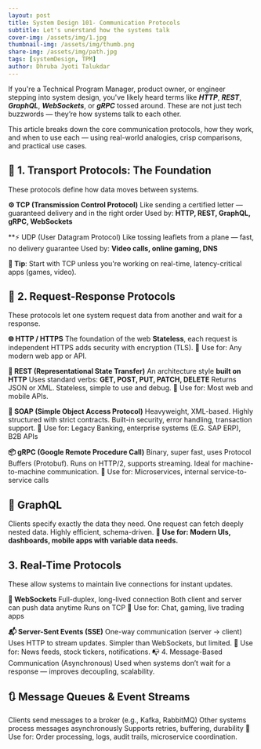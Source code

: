 ```yaml
---
layout: post
title: System Design 101- Communication Protocols
subtitle: Let's unerstand how the systems talk
cover-img: /assets/img/1.jpg
thumbnail-img: /assets/img/thumb.png
share-img: /assets/img/path.jpg
tags: [systemDesign, TPM]
author: Dhruba Jyoti Talukdar
---
```

If you're a Technical Program Manager, product owner, or engineer stepping into system design, you've likely heard terms like _**HTTP**_, _**REST**_, _**GraphQL**_, _**WebSockets**_, or _**gRPC**_ tossed around. These are not just tech buzzwords — they’re how systems talk to each other.

This article breaks down the core communication protocols, how they work, and when to use each — using real-world analogies, crisp comparisons, and practical use cases.

##  🧱 1. Transport Protocols: The Foundation 
These protocols define how data moves between systems.

**⚙️ TCP (Transmission Control Protocol)**
Like sending a certified letter — guaranteed delivery and in the right order
Used by: **HTTP, REST, GraphQL, gRPC, WebSockets**

**⚡ UDP (User Datagram Protocol)
Like tossing leaflets from a plane — fast, no delivery guarantee
Used by: **Video calls, online gaming, DNS**

**📝 Tip**: Start with TCP unless you're working on real-time, latency-critical apps (games, video).


## 🔁 2. Request-Response Protocols
These protocols let one system request data from another and wait for a response.

**🌐 HTTP / HTTPS**
The foundation of the web
**Stateless**, each request is independent
HTTPS adds security with encryption (TLS).
🔧 Use for: Any modern web app or API.

**🧠 REST (Representational State Transfer)**
An architecture style **built on HTTP**
Uses standard verbs: **GET, POST, PUT, PATCH, DELETE**
Returns JSON or XML.
Stateless, simple to use and debug.
🔧 Use for: Most web and mobile APIs.

**🛁 SOAP (Simple Object Access Protocol)**
Heavyweight, XML-based.
Highly structured with strict contracts.
Built-in security, error handling, transaction support.
🔧 Use for: Legacy Banking, enterprise systems (E.G. SAP ERP), B2B APIs

**📦 gRPC (Google Remote Procedure Call)**
Binary, super fast, uses Protocol Buffers (Protobuf).
Runs on HTTP/2, supports streaming.
Ideal for machine-to-machine communication. 
🔧 Use for: Microservices, internal service-to-service calls

## **🧩 GraphQL**
Clients specify exactly the data they need.
One request can fetch deeply nested data.
Highly efficient, schema-driven.
**🔧 Use for: Modern UIs, dashboards, mobile apps with variable data needs.** 

## 3. Real-Time Protocols
These allow systems to maintain live connections for instant updates.

**📡 WebSockets**
Full-duplex, long-lived connection
Both client and server can push data anytime
Runs on TCP
🔧 Use for: Chat, gaming, live trading apps

**📬 Server-Sent Events (SSE)**
One-way communication (server → client)
Uses HTTP to stream updates.
Simpler than WebSockets, but limited.
🔧 Use for: News feeds, stock tickers, notifications.
📭 4. Message-Based Communication (Asynchronous)
Used when systems don’t wait for a response — improves decoupling, scalability.

## 🔃 Message Queues & Event Streams
Clients send messages to a broker (e.g., Kafka, RabbitMQ)
Other systems process messages asynchronously
Supports retries, buffering, durability
🔧 Use for: Order processing, logs, audit trails, microservice coordination.
